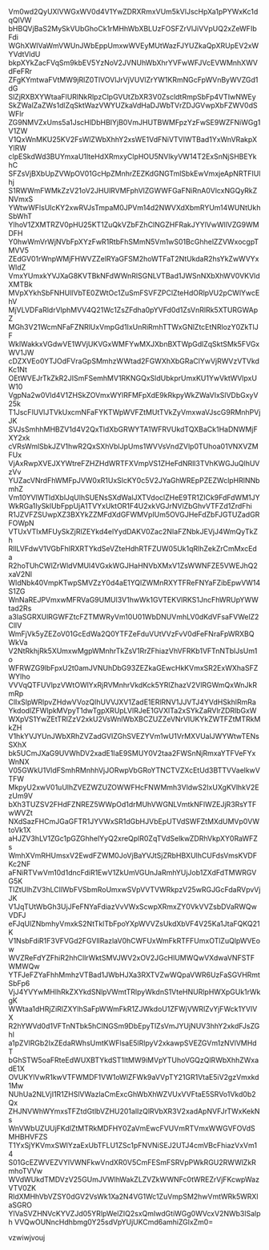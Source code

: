Vm0wd2QyUXlVWGxWV0d4V1YwZDRXRmxVUm5kVlJscHpXa1pPYWxKc1dqQlVW
bHBQVjBaS2MySkVUbGhoCk1rMHhWbXBLUzFOSFZrVlJiVVpUQ2xZeWFIbFdi
WGhXWlVaWmVWUnJWbEppUmxwWVEyMUtWazFJYUZkaQpXRUpEV2xWYVdtVldU
bkpXYkZacFVqSm9kbEV5YzNoV2JVNUhWbXhrYVFwWFJVcEVWMnhXWVdFeFRr
ZFgKYmtwaFVtMW9jRlZ0TlVOVlJrVjVUVlZrYW1KRmNGcFpWVnByWVZGd1dG
SlZjRXBXYWtaaFlURlNkRlpzClpGVUtZbXR3V0ZscldtRmpSbFp4VTIwNWEy
SkZWalZaZWs1dlZqSktWazVWYUZkaVdHaDJWbTVrZDJGVwpXbFZWV0dSWFlr
ZG9NMVZxUms5a1JscHlDbHBIYjB0VmJHUTBWMFpzYzFwSE9WZFNiWGg1V1ZW
V1QxWnMKU25KV2FsWlZWbXhhY2xsWE1VdFNiVTVIWTBad1YxWnVRakpXYlRW
clpESkdWd3BUYmxaU1lteHdXRmxyClpHOU5NVlkyVW14T2ExSnNjSHBEYkhC
SFZsVjBXbUpZVWpOV01GcHpZMnhrZEZKdGNGTmlSbkEwVmxjeApNRTFIUlhj
S1RWWmFWMkZzV21oV2JHUlRVMFphVlZGWWFGaFNiRnA0VlcxNGQyRkZNVmxS
YWtwWFlsUlcKY2xwRVJsTmpaM0JPVm14d2NWVXdXbmRYUm14WUNtUkhSbWhT
YlhoV1ZXMTRZV0pHU25KT1ZuQkVZbFZhClNGZHFRakJYYlVwWllVZG9WMDFH
Y0hwWmVrWjNVbFpXYzFwR1RtbFhSMmN5Vm1wS01BcGhhelZZVWxocgpTMVV5
ZEdGV01rWnpWMjFHWVZZelRYaGFSM2hoWTFaT2NtUkdaR2hsYkZwWVYxWldZ
VmxYUmxkYVJXaG8KVTBkNFdWWnRlSGNLVTBad1JWSnNXbXhWV0VKVldXMTBk
MVpXYkhSbFNHUllVbTE0ZWtOc1ZuSmFSVFZPClZteHdORlpVU2pCWlYwcEhV
MjVLVDFaRldrVlphMVV4Q21Wc1ZsZFdha0pYVFd0d1ZsVnRlRk5XTURGWApZ
MGh3V21WcmNFaFZNRlUxVmpGd1IxUnRiRmhTTWxGNlZtcEtNRlozY0ZkTlJF
WklWakkxVGdwVE1WVjUKVGxWMFYwMXJXbnBXTWpGdlZqSktSMk5FVGxWV1JW
cDZXVEo0YTJOdFVraGpSMmhzWWtad2FGWXhXbGRaClYwVjRWVzVTVkdKc1Nt
OEtWVEJrTkZkR2JISmFSemhMV1RKNGQxSldUbkprUmxKU1YwVktWVlpxUW10
VgpNa2w0Vld4V1ZHSkZOVmxWYlRFMFpXdE9kRkpyWkZWaVIxSlVDbGxyV25k
T1JscFlUVlJTVkUxcmNFaFYKTWpWVFZtMUtTVkZyVmxwaVJscG9RMnhPVjJK
SVJsSmhhMHBZV1d4V2QxTldXbGRWYTA1WFRVUkdTQXBaCk1HaDNWMjFXY2xk
cVRsWmlSbkJZV1hwR2QxSXhVblJpUms1WVVsVndZVlp0TUhoa01VNXVZMFUx
VjAxRwpXVEJXYWtreFZHZHdWRTFXVmpVS1ZHeFdNRll3TVhKWGJuQlhUVzVv
YUZacVNrdFhWMFpJVW0xR1UxSlcKY0c5V2JYaGhWREpPZEZWclpHRlNNbmhZ
Vm10YVlWTldXblJqUlhSUENsSXdWalJXTVdoclZHeE9TR1ZICk9FdFdWM1JY
WkRGa1IySklUbFppUjA1TVYxUktOR1F4U2xkVGJrNVlZbGhvVTFZd1ZrdFhi
R1JZVFZSUwpXZ3BXYkZZMFdXdGFWMVpIUm5OVGJHeFdZbFJGTUZadGRFOWpN
VTUxVTIxMFUySkZjRlZEYkd4elYydDAKV0Zac2NIaFZNbkJEVjJ4WmQyTkZh
RllLVFdwV1VGbFhlRXRTYkdSeVZteHdhRTFZUW05Uk1qRlhZekZrCmMxcEda
R2hoTUhCWlZrWldVMUl4VGxkWGJHaHNVbXMxV1ZsWWNFZE5VWEJhQ2xaV2NI
WldNbk40VmpKTwpSMVZzY0d4aE1YQlZWMnRXYTFReFNYaFZibEpwVW14S1ZG
WnNaREJPVmxwMFRVaG9UMUl3V1hwWk1GVTEKVlRKS1JncFhWRUpYWWtad2Rs
a3laSGRXUlRGWFZtcFZTMWRyVm10U01WbDNUVmhLV0dKdVFsaFVWelZ2CllV
WmFjVk5yZEZoV01GcEdWa2Q0YTFZeFduVUtVVzFvV0dFeFNraFpWRXBQWkVa
V2NtRkhjRk5XUmxwMgpWMnhrTkZsV1RrZFhiazVhVFRKb1VFTnNTblJsUm1o
WFRWZG9lbFpxU2t0amJVNUhDbG93ZEZkaGEwcHkKVmxSR2ExWXhaSFZWYlho
VVVqQTFUVlpzVWtOWlYxRjRVMnhrVkdKck5YRlZhazV2VlRGWmQxWnJkRmRp
ClIxSlpWRlpvZHdwVVozQlhUVVJXV1ZadE1ERlRNV1JJVTJ4YVdHSkhlRmRa
YkdodlZFWlpkMVpyT1dwTgpXRUpLVlRJeE1GVXlTa2xSYkZaRVlrZDRlbGxW
WXpVS1YwZEtTRlZzV2xkU2VsWnlWbXBCZUZZeVNrVlUKYkZWTFZtMTRkMkZH
V1hkYVJYUnJWbXRhZVZadGVIZGhSVEZYVm1wU1VrMXVUalJWYWtwTENsSXhX
bk5UCmJXaG9UVWhDV2xadE1IaE9SMUY0V2taa2FWSnNjRmxaYTFVeFYxWnNX
V05GWkU1VldFSmhRMnhhVjJORwpVbGRoYTNCTVZXcEtUd3BTTVVaelkwVTFW
MkpyU2xwV01uUlhZVEZWZUZOWWFHcFNWMmh3VldwS2IxUXgKVlhkV2EzUm9V
bXh3TUZSV2FHdFZNREZ5WWpOd1drMUhVWGNLVmtkNFlWZEJjR3RsYTFwWVZt
NXdSazFHCmJGaGFTR1JYVWxSR1dGbHJVbEpUTVdSWFZtMXdUMVp0VWtoVk1X
aHJZV3hLV1ZGc1pGZGhhelYyQ2xreQplR0ZqTVdSelkwZDRhVkpXY0RaWFZs
WmhXVmRHUmsxV2EwdFZWM0JoVjBaYVJtSjZRbHBXUlhCUFdsVmsKVDFKc2NF
aFNiRTVwVm10d1dncFdiR1EwV1ZkUmVGUnJaRmhYUjJob1ZXdFdTMWRGVG5K
TlZtUlhZV3hLCllWbFVSbmRoUmxwSVpVVTVWRkpzV25wRGJGcFdaRVpvVjJK
V1JqTUtWbGh3UjJFeFNYaFdiazVvVWxScwpXRmxZY0VkVVZsbDVaRWQwVDFJ
eFJqUlZNbmhyVmxkS2NtTklTbFpoYXpWVVZsUkdXbVF4V25Ka1JtaFQKQ21K
V1NsbFdiR1F3VFVGd2FGVllRazlaV0hCWFUxWmFkRTFFUmxOTlZuQlpWVEow
WVZReFdYZFhiR2hhCllrWktSMVJWV2xOV2JGcHlUMWQwVXdwaVNFSTFWMWQw
YTFJeFZYaFhhMmhzVTBad1JWbHJXa3RXTVZwWQpaVWR6UzFaSGVHRmtSbFp6
VjJ4YVYwMHlhRkZXYkdSNlpVWmtTRlpyWkdnS1VteHNURlpHWXpGUk1rWkgK
WWtaa1dHRjZiRlZXYlhSaFpWWmFkR1ZJWkdoU1ZFWjVWRlZvYjFWck1YVlVX
R2hYWVd0d1VFTnNTbk5hClNGSm9DbEpyTlZsVmJYUjNUV3hhY2xkdFJsZGhl
a1pZVlRGb2IxZEdaRWhsUmtKWFlsaE5lRlpyV2xkawpSVEZGVm1zNVlVMHdT
bGhSTW5oaFRteEdWUXBTYkdST1ltMW9iMVpYTUhoVGQzQlRWbXhhZWxadE1X
OVUKYlVwR1kwVTFWMDF1VW1oWlZFWk9aVVpTY21GR1VtaE5iV2gzVmxkd1Mw
NUhUa2NLVjI1R1ZHSlVWazlaCmExcGhWbXhWZVUxVVFtaE5SRVo1Vkd0b2Qx
ZHJNVWhWYmxsTFZtdGtlbVZHU201alIzQlRVbXR3V2xadApNVFJrTWxKekNs
WnVWbUZUUjFKdlZtMTRkMDFHY0ZaVmEwcFVUVmRTVmxWWGVFOVdSMHBHVFZS
T1YxSjYKVmxSWlYzaExUbTFLU1ZSc1pFNVNiSEJ2UTJ4cmVBcFhiazVxVm14
S01GcEZWVEZVYlVWNFkwVndXR0V5CmFESmFSRVpPWkRGU2RWWlZkRmhoTVVw
WVdWUkdTMDVzV25GUmJVWlhWakZLZVZkWWNFc0tWREZrVjFKcwpWazVTV0ZK
RldXMHhVbVZSY0dGV2VsWk1Xa2N4VG1Wc1ZuVmpSM2hwVmtWRk5WRXlaSGRO
YlVaSVZHNVcKYVZJd05YRlpWelZIQ2sxQmIwdGtiWGg0WVcxV2NWb3lSalph
VVQwOUNncHdhbmg0Y25sdVpYUjUKCmd6amhiZGlxZm0=

vzwiwjvouj